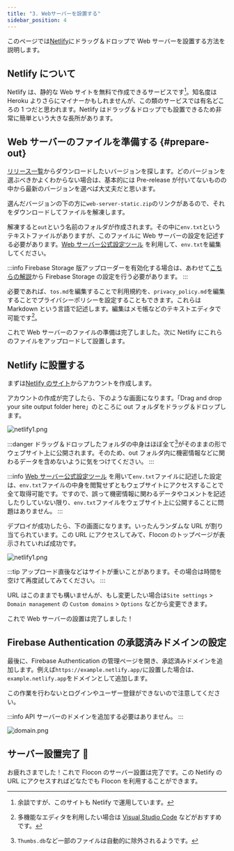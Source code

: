 ```yaml
---
title: "3. Webサーバーを設置する"
sidebar_position: 4
---
```


このページでは[Netlify](https://www.netlify.com/)にドラッグ＆ドロップで Web サーバーを設置する方法を説明します。

## Netlify について

Netlify は、静的な Web サイトを無料で作成できるサービスです[^1]。知名度は Heroku よりさらにマイナーかもしれませんが、この類のサービスでは有名どころの 1 つだと思われます。Netlify はドラッグ＆ドロップでも設置できるため非常に簡単という大きな長所があります。

## Web サーバーのファイルを準備する {#prepare-out}

[リリース一覧](https://github.com/flocon-trpg/servers/releases)からダウンロードしたいバージョンを探します。どのバージョンを選ぶべきかよくわからない場合は、基本的には Pre-release が付いてないものの中から最新のバージョンを選べば大丈夫だと思います。

選んだバージョンの下の方に`web-server-static.zip`のリンクがあるので、それをダウンロードしてファイルを解凍します。

解凍すると`out`という名前のフォルダが作成されます。その中に`env.txt`というテキストファイルがありますが、このファイルに Web サーバーの設定を記述する必要があります。[Web サーバー公式設定ツール](https://tools.flocon.app/web-server) を利用して、`env.txt`を編集してください。

:::info
Firebase Storage 版アップローダーを有効化する場合は、あわせて[こちらの解説](/docs/server/details/uploader/firebase_storage)から Firebase Storage の設定を行う必要があります。
:::

必要であれば、`tos.md`を編集することで利用規約を、`privacy_policy.md`を編集することでプライバシーポリシーを設定することもできます。これらは Markdown という言語で記述します。編集はメモ帳などのテキストエディタで可能です[^2]。

これで Web サーバーのファイルの準備は完了しました。次に Netlify にこれらのファイルをアップロードして設置します。

## Netlify に設置する

まずは[Netlify のサイト](https://www.netlify.com/)からアカウントを作成します。

アカウントの作成が完了したら、下のような画面になります。「Drag and drop your site output folder here」のところに out フォルダをドラッグ＆ドロップします。

![netlify1.png](/img/docs/netlify/1.png)

:::danger
ドラッグ＆ドロップしたフォルダの中身はほぼ全て[^3]がそのままの形でウェブサイト上に公開されます。そのため、out フォルダ内に機密情報などに関わるデータを含めないように気をつけてください。
:::

:::info
[Web サーバー公式設定ツール](https://tools.flocon.app/web-server) を用いて`env.txt`ファイルに記述した設定は、`env.txt`ファイルの中身を閲覧せずともウェブサイトにアクセスすることで全て取得可能です。ですので、誤って機密情報に関わるデータやコメントを記述したりしていない限り、`env.txt`ファイルをウェブサイト上に公開することに問題はありません。
:::

デプロイが成功したら、下の画面になります。いったんランダムな URL が割り当てられています。この URL にアクセスしてみて、Flocon のトップページが表示されていれば成功です。

![netlify1.png](/img/docs/netlify/2.png)

:::tip
アップロード直後などはサイトが重いことがあります。その場合は時間を空けて再度試してみてください。
:::

URL はこのままでも構いませんが、もし変更したい場合は`Site settings` > `Domain management` の `Custom domains` > `Options` などから変更できます。

これで Web サーバーの設置は完了しました！

## Firebase Authentication の承認済みドメインの設定

<!--「設置後の設定」にも同様の項目があるので、このページを編集したらそちらもあわせて編集する-->

最後に、Firebase Authentication の管理ページを開き、承認済みドメインを追加します。例えば`https://example.netlify.app/`に設置した場合は、`example.netlify.app`をドメインとして追加します。

この作業を行わないとログインやユーザー登録ができないので注意してください。

:::info
API サーバーのドメインを追加する必要はありません。
:::

![domain.png](/img/docs/firebase-auth/domain.png)

## サーバー設置完了 🎉

お疲れさまでした！これで Flocon のサーバー設置は完了です。この Netlify の URL にアクセスすればどなたでも Flocon を利用することができます。

[^1]: 余談ですが、このサイトも Netlify で運用しています。
[^2]: 多機能なエディタを利用したい場合は [Visual Studio Code](https://azure.microsoft.com/ja-jp/products/visual-studio-code/) などがおすすめです。
[^3]: `Thumbs.db`など一部のファイルは自動的に除外されるようです。
